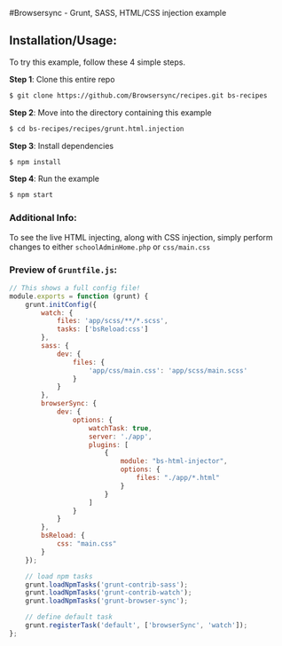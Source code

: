 #Browsersync - Grunt, SASS, HTML/CSS injection example

## Installation/Usage:

To try this example, follow these 4 simple steps. 

**Step 1**: Clone this entire repo
```bash
$ git clone https://github.com/Browsersync/recipes.git bs-recipes
```

**Step 2**: Move into the directory containing this example
```bash
$ cd bs-recipes/recipes/grunt.html.injection
```

**Step 3**: Install dependencies
```bash
$ npm install
```

**Step 4**: Run the example
```bash
$ npm start
```

### Additional Info:



To see the live HTML injecting, along with CSS injection, simply perform changes to either `schoolAdminHome.php` or `css/main.css`

### Preview of `Gruntfile.js`:
```js
// This shows a full config file!
module.exports = function (grunt) {
    grunt.initConfig({
        watch: {
            files: 'app/scss/**/*.scss',
            tasks: ['bsReload:css']
        },
        sass: {
            dev: {
                files: {
                    'app/css/main.css': 'app/scss/main.scss'
                }
            }
        },
        browserSync: {
            dev: {
                options: {
                    watchTask: true,
                    server: './app',
                    plugins: [
                        {
                            module: "bs-html-injector",
                            options: {
                                files: "./app/*.html"
                            }
                        }
                    ]
                }
            }
        },
        bsReload: {
            css: "main.css"
        }
    });

    // load npm tasks
    grunt.loadNpmTasks('grunt-contrib-sass');
    grunt.loadNpmTasks('grunt-contrib-watch');
    grunt.loadNpmTasks('grunt-browser-sync');

    // define default task
    grunt.registerTask('default', ['browserSync', 'watch']);
};
```

